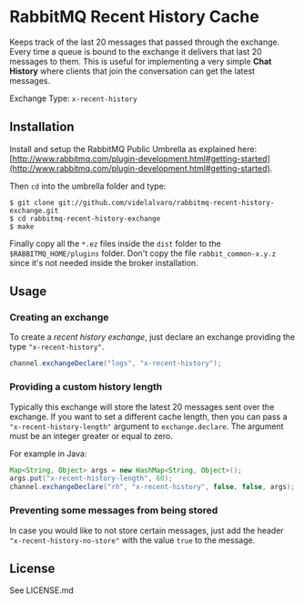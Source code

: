 # RabbitMQ Recent History Cache

Keeps track of the last 20 messages that passed through the exchange. Every time a queue is bound to the exchange it delivers that last 20 messages to them. This is useful for implementing a very simple __Chat History__ where clients that join the conversation can get the latest messages.

Exchange Type: `x-recent-history`

## Installation

Install and setup the RabbitMQ Public Umbrella as explained here: [http://www.rabbitmq.com/plugin-development.html#getting-started](http://www.rabbitmq.com/plugin-development.html#getting-started).

Then `cd` into the umbrella folder and type:

    $ git clone git://github.com/videlalvaro/rabbitmq-recent-history-exchange.git
    $ cd rabbitmq-recent-history-exchange
    $ make

Finally copy all the `*.ez` files inside the `dist` folder to the `$RABBITMQ_HOME/plugins` folder. Don't copy the file `rabbit_common-x.y.z` since it's not needed inside the broker installation.

## Usage

### Creating an exchange  ###

To create a _recent history exchange_, just declare an exchange providing the type `"x-recent-history"`.

```java
channel.exchangeDeclare("logs", "x-recent-history");
```

### Providing a custom history length ###

Typically this exchange will store the latest 20 messages sent over
the exchange. If you want to set a different cache length, then you
can pass a `"x-recent-history-length"` argument to `exchange.declare`.
The argument must be an integer greater or equal to zero.

For example in Java:

```java
Map<String, Object> args = new HashMap<String, Object>();
args.put("x-recent-history-length", 60);
channel.exchangeDeclare("rh", "x-recent-history", false, false, args);
```

### Preventing some messages from being stored ###

In case you would like to not store certain messages, just
add the header `"x-recent-history-no-store"` with the value `true` to
the message.

## License

See LICENSE.md
